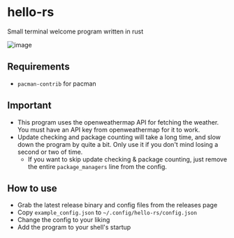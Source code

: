 # hello-rs
Small terminal welcome program written in rust

![image](https://user-images.githubusercontent.com/33522919/166180428-6f1721c0-01ea-4365-9ae4-4e1409002442.png)

## Requirements
* `pacman-contrib` for pacman

## Important
* This program uses the openweathermap API for fetching the weather. You must have an API key from openweathermap for it to work.
* Update checking and package counting will take a long time, and slow down the program by quite a bit. Only use it if you don't mind losing a second or two of time.
  * If you want to skip update checking & package counting, just remove the entire `package_managers` line from the config.

## How to use
* Grab the latest release binary and config files from the releases page
* Copy `example_config.json` to `~/.config/hello-rs/config.json` 
* Change the config to your liking  
* Add the program to your shell's startup
